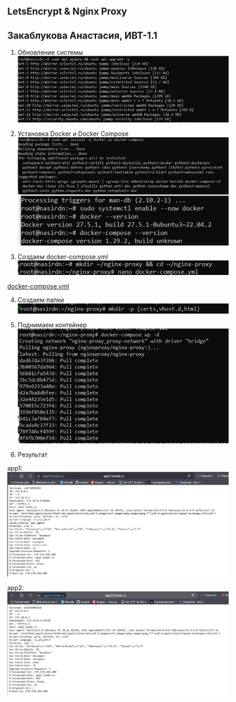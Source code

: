 ## LetsEncrypt & Nginx Proxy
## Закаблукова Анастасия, ИВТ-1.1

1. Обновление системы
![](image_report/1.jpg)  

2. Установка Docker и Docker Compose 
![](image_report/2.jpg) 
![](image_report/3.jpg) 

3. Создаем docker-compose.yml  
![](image_report/4.jpg) 

[docker-compose.yml](docker-compose.yml)  

4. Создаем папки  
![](image_report/5.jpg) 

5. Поднимаем контейнер  
![](image_report/6.jpg) 

6. Результат  

app1:
![](image_report/7.jpg)  

app2:
![](image_report/8.jpg) 
